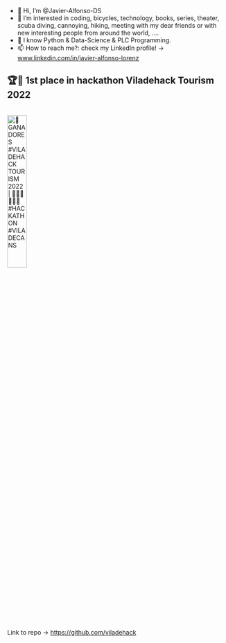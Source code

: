 - 👋 Hi, I’m @Javier-Alfonso-DS
- 👀 I’m interested in coding, bicycles, technology, books, series, theater, scuba diving, cannoying, hiking, meeting with my dear friends or with new interesting people from around the world, ....
- 🌱 I know Python & Data-Science & PLC Programming.
- 📫 How to reach me?: check my LinkedIn profile! -> www.linkedin.com/in/javier-alfonso-lorenz

## 🏆🥇 1st place in hackathon Viladehack Tourism 2022

<br>
<a href='https://www.youtube.com/watch?v=rqsXVvWMHYc' target='_blank'>
  <img width='30%' src='https://i.ytimg.com/vi/rqsXVvWMHYc/maxresdefault.jpg' alt='🥇 GANADORES #VILADEHACK TOURISM 2022 | 🧑🏻‍💻👩🏻‍💻 #HACKATHON #VILADECANS' />
</a>


Link to repo -> https://github.com/viladehack 

<!---
Javier-Alfonso-DS/Javier-Alfonso-DS is a ✨ special ✨ repository because its `README.md` (this file) appears on your GitHub profile.
You can click the Preview link to take a look at your changes.
--->
